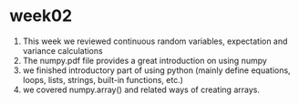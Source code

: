 # week02
1. This week we reviewed continuous random variables, expectation and variance calculations
1. The numpy.pdf file provides a great introduction on using numpy 
1. we finished introductory part of using python (mainly define equations, loops, lists, strings, built-in functions, etc.)
1. we covered numpy.array() and related ways of creating arrays.

